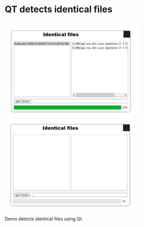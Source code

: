# QT detects identical files

<img src="https://github.com/HUIhuihuil/LJH/blob/master/image/Q(Z3X0DS%24SH_5%60SGNSUA3RQ.png" style="zoom:50%;"/><img src="https://github.com/HUIhuihuil/LJH/blob/master/image/ZVV28Q3W%603O%60MQVUPVK19R3.png" style="zoom:50%;" />

Demo detects identical files using Qt.